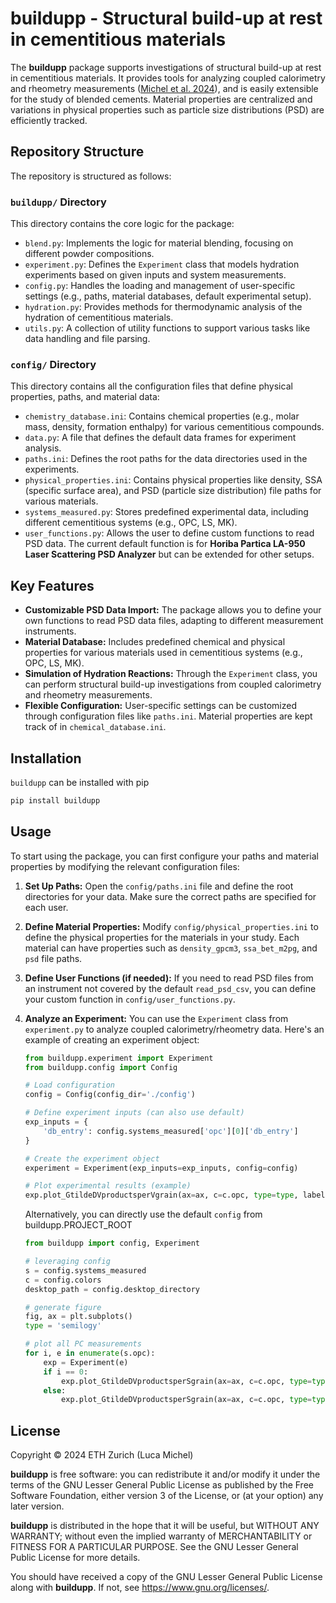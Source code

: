 # buildupp - Structural build-up at rest in cementitious materials

The **buildupp** package supports investigations of structural build-up at rest in cementitious materials. It provides tools for analyzing coupled calorimetry and rheometry measurements ([Michel et al. 2024](https://www.sciencedirect.com/science/article/pii/S0008884624002461)), and is easily extensible for the study of blended cements. Material properties are centralized and variations in physical properties such as particle size distributions (PSD) are efficiently tracked.

## Repository Structure

The repository is structured as follows:

### `buildupp/` Directory
This directory contains the core logic for the package:
- `blend.py`: Implements the logic for material blending, focusing on different powder compositions.
- `experiment.py`: Defines the `Experiment` class that models hydration experiments based on given inputs and system measurements.
- `config.py`: Handles the loading and management of user-specific settings (e.g., paths, material databases, default experimental setup).
- `hydration.py`: Provides methods for thermodynamic analysis of the hydration of cementitious materials.
- `utils.py`: A collection of utility functions to support various tasks like data handling and file parsing.

### `config/` Directory
This directory contains all the configuration files that define physical properties, paths, and material data:
- `chemistry_database.ini`: Contains chemical properties (e.g., molar mass, density, formation enthalpy) for various cementitious compounds.
- `data.py`: A file that defines the default data frames for experiment analysis.
- `paths.ini`: Defines the root paths for the data directories used in the experiments.
- `physical_properties.ini`: Contains physical properties like density, SSA (specific surface area), and PSD (particle size distribution) file paths for various materials.
- `systems_measured.py`: Stores predefined experimental data, including different cementitious systems (e.g., OPC, LS, MK).
- `user_functions.py`: Allows the user to define custom functions to read PSD data. The current default function is for **Horiba Partica LA-950 Laser Scattering PSD Analyzer** but can be extended for other setups.

## Key Features

- **Customizable PSD Data Import:** The package allows you to define your own functions to read PSD data files, adapting to different measurement instruments.
- **Material Database:** Includes predefined chemical and physical properties for various materials used in cementitious systems (e.g., OPC, LS, MK).
- **Simulation of Hydration Reactions:** Through the `Experiment` class, you can perform structural build-up investigations from coupled calorimetry and rheometry measurements.
- **Flexible Configuration:** User-specific settings can be customized through configuration files like `paths.ini`. Material properties  are kept track of in `chemical_database.ini`.

## Installation

`buildupp` can be installed with pip

```bash
pip install buildupp
```

## Usage

To start using the package, you can first configure your paths and material properties by modifying the relevant configuration files:

1. **Set Up Paths:**
    Open the `config/paths.ini` file and define the root directories for your data. Make sure the correct paths are specified for each user.

2. **Define Material Properties:**
    Modify `config/physical_properties.ini` to define the physical properties for the materials in your study. Each material can have properties such as `density_gpcm3`, `ssa_bet_m2pg`, and `psd` file paths.

3. **Define User Functions (if needed):**
    If you need to read PSD files from an instrument not covered by the default `read_psd_csv`, you can define your custom function in `config/user_functions.py`.

4. **Analyze an Experiment:**
    You can use the `Experiment` class from `experiment.py` to analyze coupled calorimetry/rheometry data. Here's an example of creating an experiment object:

    ```python
    from buildupp.experiment import Experiment
    from buildupp.config import Config
    
    # Load configuration
    config = Config(config_dir='./config')

    # Define experiment inputs (can also use default)
    exp_inputs = {
        'db_entry': config.systems_measured['opc'][0]['db_entry']
    }

    # Create the experiment object
    experiment = Experiment(exp_inputs=exp_inputs, config=config)

    # Plot experimental results (example)
    exp.plot_GtildeDVproductsperVgrain(ax=ax, c=c.opc, type=type, label='PC')
    ```

    Alternatively, you can directly use the default `config` from buildupp.PROJECT_ROOT

    ```python
    from buildupp import config, Experiment

    # leveraging config
    s = config.systems_measured
    c = config.colors
    desktop_path = config.desktop_directory

    # generate figure
    fig, ax = plt.subplots()
    type = 'semilogy'

    # plot all PC measurements
    for i, e in enumerate(s.opc):
        exp = Experiment(e)
        if i == 0:
            exp.plot_GtildeDVproductsperSgrain(ax=ax, c=c.opc, type=type, label='PC')
        else:
            exp.plot_GtildeDVproductsperSgrain(ax=ax, c=c.opc, type=type)
    ```

## License

Copyright &copy; 2024 ETH Zurich (Luca Michel)

**buildupp** is free software: you can redistribute it and/or modify it under the terms of the GNU Lesser General Public License as published by the Free Software Foundation, either version 3 of the License, or (at your option) any later version.

**buildupp** is distributed in the hope that it will be useful, but WITHOUT ANY WARRANTY; without even the implied warranty of MERCHANTABILITY or FITNESS FOR A PARTICULAR PURPOSE.  See the GNU Lesser General Public License for more details.

You should have received a copy of the GNU Lesser General Public License along with **buildupp**.  If not, see <https://www.gnu.org/licenses/>.